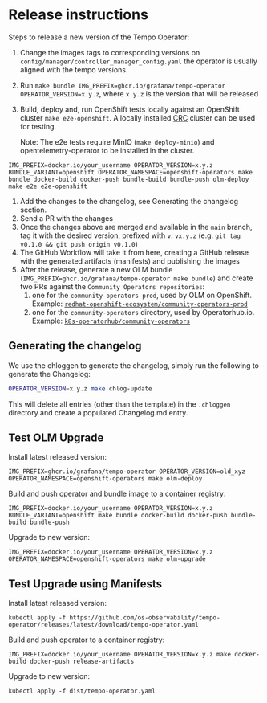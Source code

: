 # Release instructions

Steps to release a new version of the Tempo Operator:

1. Change the images tags to corresponding versions on `config/manager/controller_manager_config.yaml` the operator is usually aligned with the tempo versions. 
1. Run `make bundle IMG_PREFIX=ghcr.io/grafana/tempo-operator OPERATOR_VERSION=x.y.z`, where `x.y.z` is the version that will be released
1. Build, deploy and, run OpenShift tests locally against an OpenShift cluster `make e2e-openshift`. A locally installed [CRC](https://github.com/crc-org/crc) cluster can be used for testing.

   Note: The e2e tests require MinIO (`make deploy-minio`) and opentelemetry-operator to be installed in the cluster.
```
IMG_PREFIX=docker.io/your_username OPERATOR_VERSION=x.y.z BUNDLE_VARIANT=openshift OPERATOR_NAMESPACE=openshift-operators make bundle docker-build docker-push bundle-build bundle-push olm-deploy
make e2e e2e-openshift
```
1. Add the changes to the changelog, see Generating the changelog section.
1. Send a PR with the changes
1. Once the changes above are merged and available in the `main` branch, tag it with the desired version, prefixed with `v`: `vx.y.z` (e.g. `git tag v0.1.0 && git push origin v0.1.0`)
1. The GitHub Workflow will take it from here, creating a GitHub release with the generated artifacts (manifests) and publishing the images
1. After the release, generate a new OLM bundle (`IMG_PREFIX=ghcr.io/grafana/tempo-operator make bundle`) and create two PRs against the `Community Operators repositories`:
   1. one for the `community-operators-prod`, used by OLM on OpenShift. Example: [`redhat-openshift-ecosystem/community-operators-prod`](https://github.com/redhat-openshift-ecosystem/community-operators-prod/pull/494)
   1. one for the `community-operators` directory, used by Operatorhub.io. Example: [`k8s-operatorhub/community-operators`](https://github.com/k8s-operatorhub/community-operators/pull/461)

## Generating the changelog

We use the chloggen to generate the changelog, simply run the following to generate the Changelog:

```bash
OPERATOR_VERSION=x.y.z make chlog-update
```

This will delete all entries (other than the template) in the `.chloggen` directory and create a populated Changelog.md entry.

## Test OLM Upgrade
Install latest released version:
```
IMG_PREFIX=ghcr.io/grafana/tempo-operator OPERATOR_VERSION=old_xyz OPERATOR_NAMESPACE=openshift-operators make olm-deploy
```

Build and push operator and bundle image to a container registry:
```
IMG_PREFIX=docker.io/your_username OPERATOR_VERSION=x.y.z BUNDLE_VARIANT=openshift make bundle docker-build docker-push bundle-build bundle-push
```

Upgrade to new version:
```
IMG_PREFIX=docker.io/your_username OPERATOR_VERSION=x.y.z OPERATOR_NAMESPACE=openshift-operators make olm-upgrade
```

## Test Upgrade using Manifests
Install latest released version:
```
kubectl apply -f https://github.com/os-observability/tempo-operator/releases/latest/download/tempo-operator.yaml
```

Build and push operator to a container registry:
```
IMG_PREFIX=docker.io/your_username OPERATOR_VERSION=x.y.z make docker-build docker-push release-artifacts
```

Upgrade to new version:
```
kubectl apply -f dist/tempo-operator.yaml
```
